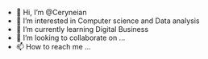 - 👋 Hi, I’m @Ceryneian
- 👀 I’m interested in Computer science and Data analysis
- 🌱 I’m currently learning Digital Business
- 💞️ I’m looking to collaborate on ...
- 📫 How to reach me ...

<!---
Ceryneian/Ceryneian is a ✨ special ✨ repository because its `README.md` (this file) appears on your GitHub profile.
You can click the Preview link to take a look at your changes.
--->
